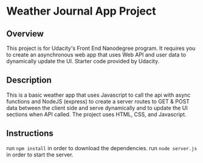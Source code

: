 # Weather Journal App Project

## Overview
This project is for Udacity's Front End Nanodegree program. It requires you to create an asynchronous web app that uses Web API and user data to dynamically update the UI. Starter code provided by Udacity.

## Description

This is a basic weather app that uses Javascript to call the api with async functions and NodeJS (express) to create a server routes to GET & POST data between the client side and serve dynamically and to update the UI sections when API called. The project uses HTML, CSS, and Javascript.

## Instructions
run `npm install` in order to download the dependencies.
run `node server.js` in order to start the server.